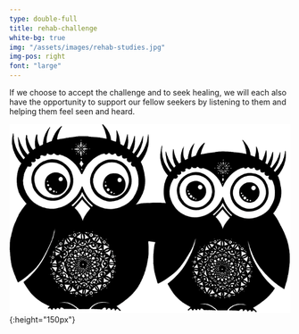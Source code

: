 ```yaml
---
type: double-full
title: rehab-challenge
white-bg: true
img: "/assets/images/rehab-studies.jpg"
img-pos: right
font: "large"
---
```


If we choose to <span class="emphasized-header">accept the challenge</span> and to seek healing, we will each also have the opportunity to <span class="emphasized-header">support our fellow seekers</span> by listening to them and helping them feel seen and heard.

![Owl Friends](/assets/images/owlFriends.png){:height="150px"}
